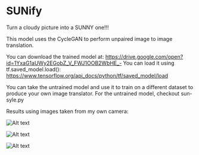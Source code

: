 # SUNify

Turn a cloudy picture into a SUNNY one!!!

This model uses the CycleGAN to perform unpaired image to image translation.

You can download the trained model at: https://drive.google.com/open?id=1YxaG1aUWy2EGobZ_V_FWJ1OOB2WbHE_-
You can load it using tf.saved_model.load(): https://www.tensorflow.org/api_docs/python/tf/saved_model/load

You can take the untrained model and use it to train on a different dataset to produce your own image translator. For the untrained model, checkout sun-syle.py

Results using images taken from my own camera:

![Alt text](examples/ex1.png, "example 1")

![Alt text](examples/ex2.png, "example 2")

![Alt text](examples/ex3.png, "example 3")
